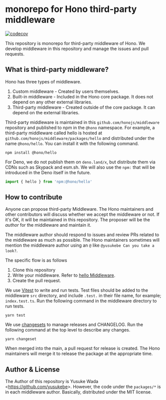 # monorepo for Hono third-party middleware

[![codecov](https://codecov.io/github/honojs/middleware/graph/badge.svg)](https://codecov.io/github/honojs/middleware)

This repository is monorepo for third-party middleware of Hono.
We develop middleware in this repository and manage the issues and pull requests.

## What is third-party middleware?

Hono has three types of middleware.

1. Custom middleware - Created by users themselves.
2. Built-in middleware - Included in the Hono core package. It does not depend on any other external libraries.
3. Third-party middleware - Created outside of the core package. It can depend on the external libraries.

Third-party middleware is maintained in this `github.com/honojs/middleware` repository and published to npm in the `@hono` namespace. For example, a third-party middleware called hello is hosted at `github.com/honojs/middleware/packages/hello` and distributed under the name `@hono/hello`.
You can install it with the following command.

```plain
npm install @hono/hello
```

For Deno, we do not publish them on `deno.land/x`, but distribute them via CDNs such as Skypack and esm.sh. We will also use the `npm:` that will be introduced in the Deno itself in the future.

```ts
import { hello } from 'npm:@hono/hello'
```

## How to contribute

Anyone can propose third-party Middleware. The Hono maintainers and other contributors will discuss whether we accept the middleware or not. If it's OK, it will be maintained in this repository. The proposer will be the _author_ for the middleware and maintain it.

The middleware author should respond to issues and review PRs related to the middleware as much as possible. The Hono maintainers sometimes will mention the middleware author using an `@` like `@yusukebe Can you take a look?`.

The specific flow is as follows

1. Clone this repository
2. Write your middleware. Refer to [hello Middleware](https://github.com/honojs/middleware/tree/main/packages/hello).
3. Create the pull request.

We use [Vitest](https://vitest.dev/) to write and run tests.
Test files should be added to the middleware `src` directory,
and include `.test.` in their file name, for example; `index.test.ts`.
Run the following command in the middleware directory to run tests.

```plain
yarn test
```

We use [changesets](https://github.com/changesets/changesets) to manage releases and CHANGELOG.
Run the following command at the top level to describe any changes.

```plain
yarn changeset
```

When merged into the main, a pull request for release is created.
The Hono maintainers will merge it to release the package at the appropriate time.

## Author & License

The Author of this repository is Yusuke Wada <<https://github.com/yusukebe>>. However, the code under the `packages/*` is in each middleware author.
Basically, distributed under the MIT license.
